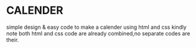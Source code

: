 # CALENDER
simple design &amp; easy code to make a calender using html and css
kindly note both html and css code are already combined,no separate codes are their.
